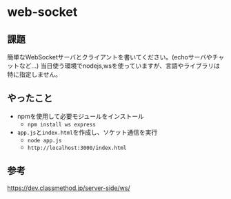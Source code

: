# web-socket

## 課題

簡単なWebSocketサーバとクライアントを書いてください。(echoサーバやチャットなど…)
当日使う環境でnodejs,wsを使っていますが、言語やライブラリは特に指定しません。

## やったこと
* npmを使用して必要モジュールをインストール
	* `npm install ws express`
* `app.js`と`index.html`を作成し、ソケット通信を実行
	* `node app.js`
	* `http://localhost:3000/index.html`

## 参考
https://dev.classmethod.jp/server-side/ws/
